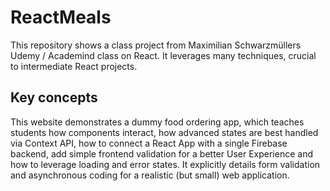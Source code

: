 # ReactMeals
This repository shows a class project from Maximilian Schwarzmüllers Udemy / Academind class on React. It leverages many techniques, crucial to intermediate React projects.

## Key concepts
This website demonstrates a dummy food ordering app, which teaches students how components interact, how advanced states are best handled via Context API, how to connect a React App with a single Firebase backend, add simple frontend validation for a better User Experience and how to leverage loading and error states. It explicitly details form validation and asynchronous coding for a realistic (but small) web application.
